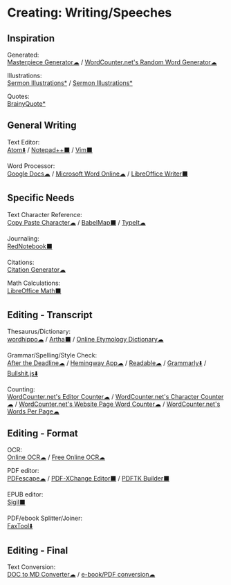 # Creating: Writing/Speeches

## Inspiration

Generated:  
	[Masterpiece Generator☁](https://www.plot-generator.org.uk/) / 
	[WordCounter.net's Random Word Generator☁](https://wordcounter.net/random-word-generator)

Illustrations:  
	[Sermon Illustrations*](http://www.moreillustrations.com/) / 
	[Sermon Illustrations*](http://www.sermonillustrations.com/)	

Quotes:  
	[BrainyQuote*](https://www.brainyquote.com/)

## General Writing

Text Editor:  
	[Atom⬇️](https://atom.io/) / 
	[Notepad++⬛](https://notepad-plus-plus.org/) / 
	[Vim⬛](https://www.vim.org/)
  
Word Processor:  
	[Google Docs☁](https://docs.google.com) / 
	[Microsoft Word Online☁](https://office.live.com/start/Word.aspx) / 
	[LibreOffice Writer⬛](https://www.libreoffice.org/)

## Specific Needs

Text Character Reference:  
	[Copy Paste Character☁](https://www.copypastecharacter.com/) / 
	[BabelMap⬛](http://www.babelstone.co.uk/Software/BabelMap.html) / 
	[TypeIt☁](https://www.typeit.org/)

Journaling:  
	[RedNotebook⬛](https://rednotebook.sourceforge.io/)

Citations:  
	[Citation Generator☁](https://www.citationgenerator.com/)

Math Calculations:  
	[LibreOffice Math⬛](https://www.libreoffice.org/discover/math/)

## Editing - Transcript

Thesaurus/Dictionary:  
	[wordhippo☁](https://www.wordhippo.com/) / 
	[Artha⬛](http://artha.sourceforge.net/) / 
	[Online Etymology Dictionary☁](https://www.etymonline.com/)
  
Grammar/Spelling/Style Check:  
	[After the Deadline☁](https://www.polishmywriting.com/) / 
	[Hemingway App☁](http://www.hemingwayapp.com/) / 
	[Readable☁](https://app.readable.com/text/?demo) / 
	[Grammarly⬇️](https://app.grammarly.com/) / 
	[Bullshit.js⬇️](https://mourner.github.io/bullshit.js/)

Counting:  
	[WordCounter.net's Editor Counter☁](https://wordcounter.net/edit-counter) / 
	[WordCounter.net's Character Counter☁](https://wordcounter.net/character-count) / 
	[WordCounter.net's Website Page Word Counter☁](https://wordcounter.net/website-word-count) / 
	[WordCounter.net's Words Per Page☁](https://wordcounter.net/words-per-page)

## Editing - Format

OCR:  
	[Online OCR☁](https://www.onlineocr.net/) / 
	[Free Online OCR☁](https://www.newocr.com/)

PDF editor:  
	[PDFescape☁](https://www.pdfescape.com/windows/) / 
	[PDF-XChange Editor⬛](https://pdf-xchange.eu/pdf-xchange-editor/index.htm) / 
	[PDFTK Builder⬛](http://www.angusj.com/pdftkb/)

EPUB editor:  
	[Sigil⬛](https://sigil-ebook.com/)

PDF/ebook Splitter/Joiner:  
	[FaxTool⬇️](https://sector-seven.com/software/faxtool)

## Editing - Final

Text Conversion:  
	[DOC to MD Converter☁](https://word2md.com/) / 
	[e-book/PDF conversion☁](https://www.epubconverter.com/)
